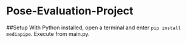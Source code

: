 # Pose-Evaluation-Project
##Setup
With Python installed, open a terminal and enter `pip install mediapipe`.
Execute from main.py.
